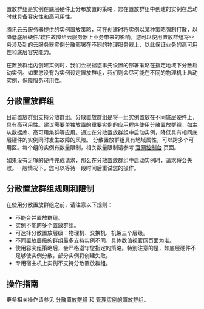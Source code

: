 置放群组是实例在底层硬件上分布放置的策略，您在置放群组中创建的实例在启动时就具备容灾性和高可用性。

腾讯云云服务器提供的实例置放策略，可在创建时将实例以某种策略强制打散，以降低底层硬件/软件故障给云服务器上业务带来的影响。您可以使用置放群组将业务涉及到的云服务器实例分散部署在不同的物理服务器上，以此保证业务的高可用性和底层容灾能力。

在置放群组内创建实例时，我们会根据您事先设置的部署策略在指定地域下分散启动实例。如果您没有为实例设定置放群组，我们则会尽可能在不同的物理机上启动实例，保障服务可用性。

## 分散置放群组

目前置放群组支持分散群组。分散置放群组是将一组实例置放在不同底层硬件上，具有高可用性。建议需要单独放置的重要实例的应用程序使用分散置放群组，如主从数据库、高可用集群等应用。通过在分散置放群组中启动实例，降低具有相同底层硬件的实例同时发生故障的风险。
分散置放群组具有地域属性，可以跨多个可用区。每个组的实例有数量限制，相关数量限制请参考 [官网控制台](https://console.cloud.tencent.com/cvm/ps) 页面。

<dx-alert infotype="notice" title="">
如果没有足够的硬件完成请求，那么在分散置放群组中启动实例时，请求将会失败。一般情况下，您可以等待一段时间后重试您的操作。
</dx-alert>



##  分散置放群组规则和限制

在使用分散置放群组之前，请注意以下规则：
- 不能合并置放群组。
- 实例不能跨多个置放群组。
- 可选择分散置放层级：物理机、交换机、机架三个层级。
- 不同置放层级的群组最多支持实例不同，具体数值视官网页面为准。
- 使用容灾组策略后，会严格遵守您指定的策略。特别注意的是，如底层硬件不足够使实例分散，部分实例将创建失败。
- 专用宿主机上实例不支持分散置放群组。


## 操作指南
更多相关操作请参见 [分散置放群组](https://cloud.tencent.com/document/product/213/17020) 和 [管理实例的置放群组](https://cloud.tencent.com/document/product/213/41156)。



